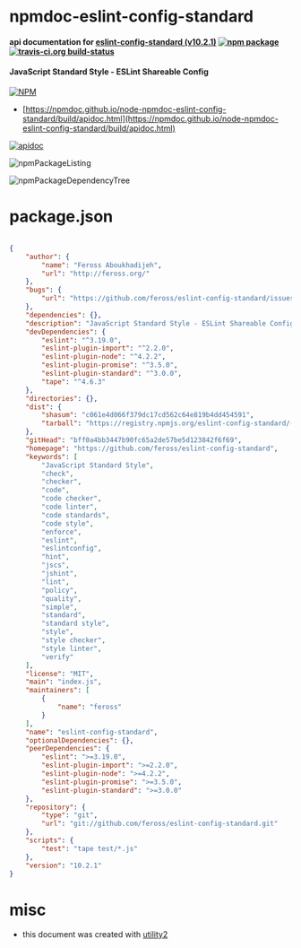 # npmdoc-eslint-config-standard

#### api documentation for  [eslint-config-standard (v10.2.1)](https://github.com/feross/eslint-config-standard)  [![npm package](https://img.shields.io/npm/v/npmdoc-eslint-config-standard.svg?style=flat-square)](https://www.npmjs.org/package/npmdoc-eslint-config-standard) [![travis-ci.org build-status](https://api.travis-ci.org/npmdoc/node-npmdoc-eslint-config-standard.svg)](https://travis-ci.org/npmdoc/node-npmdoc-eslint-config-standard)

#### JavaScript Standard Style - ESLint Shareable Config

[![NPM](https://nodei.co/npm/eslint-config-standard.png?downloads=true&downloadRank=true&stars=true)](https://www.npmjs.com/package/eslint-config-standard)

- [https://npmdoc.github.io/node-npmdoc-eslint-config-standard/build/apidoc.html](https://npmdoc.github.io/node-npmdoc-eslint-config-standard/build/apidoc.html)

[![apidoc](https://npmdoc.github.io/node-npmdoc-eslint-config-standard/build/screenCapture.buildCi.browser.%252Ftmp%252Fbuild%252Fapidoc.html.png)](https://npmdoc.github.io/node-npmdoc-eslint-config-standard/build/apidoc.html)

![npmPackageListing](https://npmdoc.github.io/node-npmdoc-eslint-config-standard/build/screenCapture.npmPackageListing.svg)

![npmPackageDependencyTree](https://npmdoc.github.io/node-npmdoc-eslint-config-standard/build/screenCapture.npmPackageDependencyTree.svg)



# package.json

```json

{
    "author": {
        "name": "Feross Aboukhadijeh",
        "url": "http://feross.org/"
    },
    "bugs": {
        "url": "https://github.com/feross/eslint-config-standard/issues"
    },
    "dependencies": {},
    "description": "JavaScript Standard Style - ESLint Shareable Config",
    "devDependencies": {
        "eslint": "^3.19.0",
        "eslint-plugin-import": "^2.2.0",
        "eslint-plugin-node": "^4.2.2",
        "eslint-plugin-promise": "^3.5.0",
        "eslint-plugin-standard": "^3.0.0",
        "tape": "^4.6.3"
    },
    "directories": {},
    "dist": {
        "shasum": "c061e4d066f379dc17cd562c64e819b4dd454591",
        "tarball": "https://registry.npmjs.org/eslint-config-standard/-/eslint-config-standard-10.2.1.tgz"
    },
    "gitHead": "bff0a4bb3447b90fc65a2de57be5d123842f6f69",
    "homepage": "https://github.com/feross/eslint-config-standard",
    "keywords": [
        "JavaScript Standard Style",
        "check",
        "checker",
        "code",
        "code checker",
        "code linter",
        "code standards",
        "code style",
        "enforce",
        "eslint",
        "eslintconfig",
        "hint",
        "jscs",
        "jshint",
        "lint",
        "policy",
        "quality",
        "simple",
        "standard",
        "standard style",
        "style",
        "style checker",
        "style linter",
        "verify"
    ],
    "license": "MIT",
    "main": "index.js",
    "maintainers": [
        {
            "name": "feross"
        }
    ],
    "name": "eslint-config-standard",
    "optionalDependencies": {},
    "peerDependencies": {
        "eslint": ">=3.19.0",
        "eslint-plugin-import": ">=2.2.0",
        "eslint-plugin-node": ">=4.2.2",
        "eslint-plugin-promise": ">=3.5.0",
        "eslint-plugin-standard": ">=3.0.0"
    },
    "repository": {
        "type": "git",
        "url": "git://github.com/feross/eslint-config-standard.git"
    },
    "scripts": {
        "test": "tape test/*.js"
    },
    "version": "10.2.1"
}
```



# misc
- this document was created with [utility2](https://github.com/kaizhu256/node-utility2)
